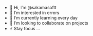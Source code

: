 - 👋 Hi, I’m @sakamasoftt
- 👀 I’m interested in errors
- 🌱 I’m currently learning every day
- 💞️ I’m looking to collaborate on projects
- ⚡ Stay focus ...

<!---
sakamasoftt/sakamasoftt is a ✨ special ✨ repository because its `README.md` (this file) appears on your GitHub profile.
You can click the Preview link to take a look at your changes.
--->
